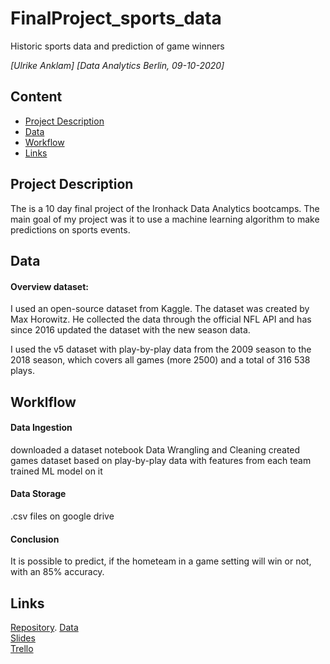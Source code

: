 # FinalProject_sports_data
Historic sports data and prediction of game winners  

*[Ulrike Anklam]*
*[Data Analytics Berlin, 09-10-2020]*


## Content
- [Project Description](#project-description)
- [Data](#data)
- [Workflow](#workflow)
- [Links](#links)


## Project Description

The is a 10 day final project of the Ironhack Data Analytics bootcamps. The main goal of my project was it to use a machine learning algorithm to make predictions on sports events.    

## Data

#### Overview dataset:

I used an open-source dataset from Kaggle. The dataset was created by Max Horowitz. He collected the data through the official NFL API and has since 2016 updated the dataset with the new season data. 

I used the v5 dataset with play-by-play data from the 2009 season to the 2018 season, which covers all games (more 2500) and a total of 316 538 plays.

## Worklflow

#### Data Ingestion
  
downloaded a dataset 
notebook Data Wrangling and Cleaning
created games dataset based on play-by-play data with features from each team
trained ML model on it

#### Data Storage

.csv files on google drive

#### Conclusion
It is possible to predict, if the hometeam in a game setting will win or not, with an 85% accuracy.

## Links
[Repository](https://github.com/Ulli-H/FinalProject_sports_data). 
[Data](https://www.kaggle.com/maxhorowitz/nflplaybyplay2009to2016)   
[Slides](https://docs.google.com/presentation/d/1ddUEyhTkDKTutTU6mSWMCwFSVxrnalbiq7tucOJgR6I/edit?usp=sharing)    
[Trello](https://trello.com/b/d1QbNqiy/final-project-nfl-data) 
